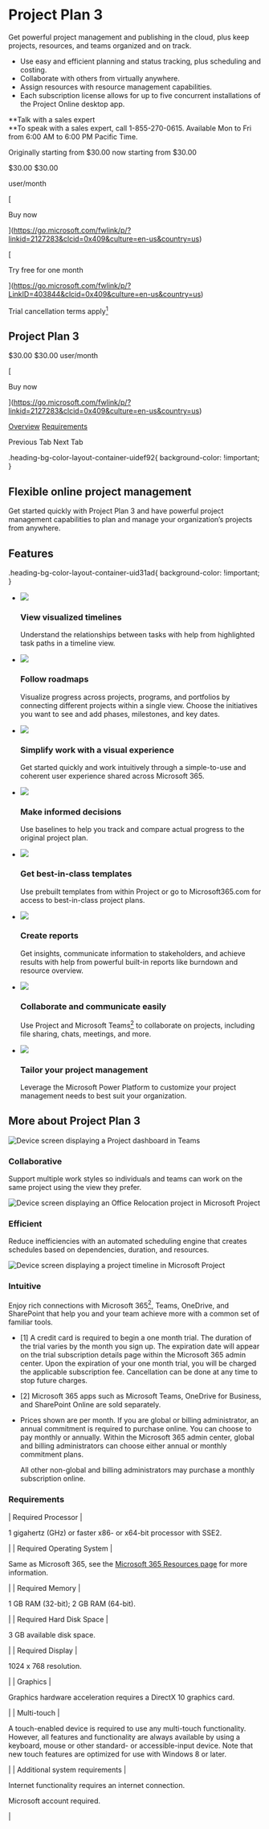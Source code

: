 # Project Plan 3

Get powerful project management and publishing in the cloud, plus keep projects, resources, and teams organized and on track.

- Use easy and efficient planning and status tracking, plus scheduling and costing.
- Collaborate with others from virtually anywhere.
- Assign resources with resource management capabilities.
- Each subscription license allows for up to five concurrent installations of the Project Online desktop app.

**Talk with a sales expert  
**To speak with a sales expert, call 1-855-270-0615. Available Mon to Fri from 6:00 AM to 6:00 PM Pacific Time.

Originally starting from $30.00 now starting from $30.00

$30.00 $30.00

user/month

[

Buy now

](https://go.microsoft.com/fwlink/p/?linkid=2127283&clcid=0x409&culture=en-us&country=us)

[

Try free for one month

](https://go.microsoft.com/fwlink/p/?LinkID=403844&clcid=0x409&culture=en-us&country=us)

Trial cancellation terms apply[<sup>1</sup>](https://www.microsoft.com/en-us/microsoft-365/project/project-plan-3?rtc=1&activetab=pivot%3Aoverviewtab#footnote1)

## Project Plan 3

$30.00 $30.00 user/month

[

Buy now

](https://go.microsoft.com/fwlink/p/?linkid=2127283&clcid=0x409&culture=en-us&country=us)

[Overview](https://www.microsoft.com/en-us/microsoft-365/project/project-plan-3?rtc=1&activetab=pivot%3Aoverviewtab#tab0c5558574-11d8-4ee7-b6f5-13698e10ead8) [Requirements](https://www.microsoft.com/en-us/microsoft-365/project/project-plan-3?rtc=1&activetab=pivot%3Aoverviewtab#tab1c5558574-11d8-4ee7-b6f5-13698e10ead8)

Previous Tab Next Tab

.heading-bg-color-layout-container-uidef92{ background-color: !important; }

## Flexible online project management

Get started quickly with Project Plan 3 and have powerful project management capabilities to plan and manage your organization’s projects from anywhere.

## Features

.heading-bg-color-layout-container-uid31ad{ background-color: !important; }

- ![](https://cdn-dynmedia-1.microsoft.com/is/image/microsoftcorp/Icon_VisualizedTimelines_35x80_2x_1_RE4KthO?resMode=sharp2&op_usm=1.5,0.65,15,0&wid=80&hei=35&qlt=100&fit=constrain)
    
    ### View visualized timelines
    
    Understand the relationships between tasks with help from highlighted task paths in a timeline view.
    
- ![](https://cdn-dynmedia-1.microsoft.com/is/image/microsoftcorp/Icon_FollowRoadmaps_35x80_2x_RE4KvME?resMode=sharp2&op_usm=1.5,0.65,15,0&wid=80&hei=35&qlt=100&fit=constrain)
    
    ### Follow roadmaps
    
    Visualize progress across projects, programs, and portfolios by connecting different projects within a single view. Choose the initiatives you want to see and add phases, milestones, and key dates.
    

- ![](https://cdn-dynmedia-1.microsoft.com/is/image/microsoftcorp/Icon_SimplifyWork_35x80_2x_RE4KthS?resMode=sharp2&op_usm=1.5,0.65,15,0&wid=80&hei=35&qlt=100&fit=constrain)
    
    ### Simplify work with a visual experience
    
    Get started quickly and work intuitively through a simple-to-use and coherent user experience shared across Microsoft 365.
    
- ![](https://cdn-dynmedia-1.microsoft.com/is/image/microsoftcorp/Icon_MakeInformedDecisions_35x80_2x_RE4KqVN?resMode=sharp2&op_usm=1.5,0.65,15,0&wid=80&hei=35&qlt=100&fit=constrain)
    
    ### Make informed decisions
    
    Use baselines to help you track and compare actual progress to the original project plan.
    

- ![](https://cdn-dynmedia-1.microsoft.com/is/image/microsoftcorp/Icon_GetTemplates_35x80_2x_RE4Klnb?resMode=sharp2&op_usm=1.5,0.65,15,0&wid=80&hei=35&qlt=100&fit=constrain)
    
    ### Get best-in-class templates
    
    Use prebuilt templates from within Project or go to Microsoft365.com for access to best-in-class project plans.
    
- ![](https://cdn-dynmedia-1.microsoft.com/is/image/microsoftcorp/Icon_CreateReports_35x80_2x_RE4KhvF?resMode=sharp2&op_usm=1.5,0.65,15,0&wid=80&hei=35&qlt=100&fit=constrain)
    
    ### Create reports
    
    Get insights, communicate information to stakeholders, and achieve results with help from powerful built-in reports like burndown and resource overview.
    

- ![](https://cdn-dynmedia-1.microsoft.com/is/image/microsoftcorp/Icon_Collaborate_35x80_2x_1_RE4KqVv?resMode=sharp2&op_usm=1.5,0.65,15,0&wid=80&hei=35&qlt=100&fit=constrain)
    
    ### Collaborate and communicate easily
    
    Use Project and Microsoft Teams[<sup>2</sup>](https://www.microsoft.com/en-us/microsoft-365/project/project-plan-3?rtc=1&activetab=pivot%3Aoverviewtab#footnote2) to collaborate on projects, including file sharing, chats, meetings, and more.
    
- ![](https://cdn-dynmedia-1.microsoft.com/is/image/microsoftcorp/Icon_TailorYourProject_35x80_2x_1_RE4Kti8?resMode=sharp2&op_usm=1.5,0.65,15,0&wid=80&hei=35&qlt=100&fit=constrain)
    
    ### Tailor your project management
    
    Leverage the Microsoft Power Platform to customize your project management needs to best suit your organization.
    

## More about Project Plan 3

![Device screen displaying a Project dashboard in Teams](https://cdn-dynmedia-1.microsoft.com/is/image/microsoftcorp/Image_Collaborative_517x291_RE4c1k3?resMode=sharp2&op_usm=1.5,0.65,15,0&wid=786&hei=443&qlt=100&fmt=png-alpha&fit=constrain) 

### Collaborative

Support multiple work styles so individuals and teams can work on the same project using the view they prefer.

![Device screen displaying an Office Relocation project in Microsoft Project](https://cdn-dynmedia-1.microsoft.com/is/image/microsoftcorp/Image_Efficient_517x291_RE4cbT1?resMode=sharp2&op_usm=1.5,0.65,15,0&wid=433&hei=443&qlt=100&fit=constrain) 

### Efficient

Reduce inefficiencies with an automated scheduling engine that creates schedules based on dependencies, duration, and resources.

![Device screen displaying a project timeline in Microsoft Project](https://cdn-dynmedia-1.microsoft.com/is/image/microsoftcorp/Image_Intuitive_517x291_RE4cbT4?resMode=sharp2&op_usm=1.5,0.65,15,0&wid=786&hei=443&qlt=100&fmt=png-alpha&fit=constrain) 

### Intuitive

Enjoy rich connections with Microsoft 365[<sup>2</sup>](https://www.microsoft.com/en-us/microsoft-365/project/project-plan-3?rtc=1&activetab=pivot%3Aoverviewtab#footnote2), Teams, OneDrive, and SharePoint that help you and your team achieve more with a common set of familiar tools.

- \[1\] A credit card is required to begin a one month trial. The duration of the trial varies by the month you sign up. The expiration date will appear on the trial subscription details page within the Microsoft 365 admin center. Upon the expiration of your one month trial, you will be charged the applicable subscription fee. Cancellation can be done at any time to stop future charges.
- \[2\] Microsoft 365 apps such as Microsoft Teams, OneDrive for Business, and SharePoint Online are sold separately.
- Prices shown are per month. If you are global or billing administrator, an annual commitment is required to purchase online. You can choose to pay monthly or annually. Within the Microsoft 365 admin center, global and billing administrators can choose either annual or monthly commitment plans.
    
    All other non-global and billing administrators may purchase a monthly subscription online.
    

### Requirements

| Required Processor | 

1 gigahertz (GHz) or faster x86- or x64-bit processor with SSE2.









 |
| Required Operating System | 

Same as Microsoft 365, see the [Microsoft 365 Resources page](https://www.microsoft.com/en-us/microsoft-365/microsoft-365-and-office-resources) for more information.









 |
| Required Memory | 

1 GB RAM (32-bit); 2 GB RAM (64-bit).









 |
| Required Hard Disk Space | 

3 GB available disk space.









 |
| Required Display | 

1024 x 768 resolution.









 |
| Graphics | 

Graphics hardware acceleration requires a DirectX 10 graphics card.









 |
| Multi-touch | 

A touch-enabled device is required to use any multi-touch functionality. However, all features and functionality are always available by using a keyboard, mouse or other standard- or accessible-input device. Note that new touch features are optimized for use with Windows 8 or later.









 |
| Additional system requirements | 

Internet functionality requires an internet connection.

Microsoft account required.









 |

[](https://www.microsoft.com/en-us/microsoft-365/project/project-plan-3?rtc=1&activetab=pivot%3Aoverviewtab#tab0c5558574-11d8-4ee7-b6f5-13698e10ead8-tab)